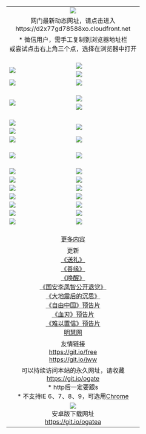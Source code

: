 ﻿<table>
  <tr></tr>
  <tr><td colspan=2 align=center><img src="https://cloud.githubusercontent.com/assets/11880933/13434984/f430fae2-e012-11e5-814f-c2df1e82b247.jpg" /></td></tr>
  <tr><td colspan=2 align=center>网门最新动态网址，请点击进入
<br>https://d2x77gd78588xo.cloudfront.net
    </td>
  </tr>
  <tr>
    <td colspan=2 align=center>* 微信用户，需手工复制到浏览器地址栏<br>或尝试点击右上角三个点，选择在浏览器中打开
    <!--br>* IE6打开动态网址须在选项中勾选TLS 1.0--></td>
  </tr>
  <tr height="20">
  <tr>
    <td rowspan=2><a href="https://d2x77gd78588xo.cloudfront.net/ogUP.aspx?name=11DKC.mp4&list=11DKC" target="_blank"><img src="https://d2x77gd78588xo.cloudfront.net/Up/11DKC1.jpg" /></a></td> 
    <td><div><a href="https://d2x77gd78588xo.cloudfront.net/ogUP.aspx?name=LRWS.mp4&list=LRWS" target="_blank"><img src="https://d2x77gd78588xo.cloudfront.net/Up/LRWS.jpg" /></a></td>
   </tr>
  <tr>
    <td><a href="https://d2x77gd78588xo.cloudfront.net/ogNiceVedio.aspx" target="_blank"><img src="https://d2x77gd78588xo.cloudfront.net/Up/11TGKDY.jpg" /></a></td>
  </tr>
  <tr>
    <td><a href="https://d2x77gd78588xo.cloudfront.net/ogUP.aspx?name=_EA/%CA%AE%C4%EA.mp4&count=http://odisk.org/Up/_EA/%CA%AE%C4%EA.mp4;http://odisk.org/Up/_EE/%CC%CE%B8%E7%D9%A9%B5%E7%D3%B0%A3%BA%CA%AE%C4%EA.mp4|2|%CA%AE%C4%EA|%D5%FD%C6%AC;%CC%CE%B8%E7%D9%A9%B5%E7%D3%B0" target="_blank"><img src="https://d2x77gd78588xo.cloudfront.net/Up/_EA/%E5%8D%81%E5%B9%B4_135.jpg" /></a></td>
    <td><a href="https://d2x77gd78588xo.cloudfront.net/ogUP.aspx?name=_EC%C9%FA%CB%C0%D3%EB%C2%D6%BB%D8.mp4&count=http://v.ifeng.com/documentary/discovery/201501/039bdca9-5c34-4796-b332-43b8f831efce.shtml;http://v.ifeng.com/documentary/society/201501/030cc825-2840-4536-a0b8-416c88375055.shtml;http://v.ifeng.com/documentary/society/201501/03a412f8-32ec-4e18-81ba-98acf64ec1ca.shtml;http://v.ifeng.com/documentary/society/201501/03c58012-8e01-456a-9097-615b3b24a709.shtml|4|%C9%FA%CB%C0%D3%EB%C2%D6%BB%D8" target="_blank"><img src="https://d2x77gd78588xo.cloudfront.net/Up/_EC/%E7%94%9F%E6%AD%BB%E4%B8%8E%E8%BD%AE%E5%9B%9E_135.jpg" /></a></td>
  </tr>
  <tr height="20">
  <tr>
    <td rowspan=2><a href="https://d2x77gd78588xo.cloudfront.net/ogUP.aspx?name=4EE/DJ.mp4&list=4EEDJ" target="_blank"><img src="https://d2x77gd78588xo.cloudfront.net/Up/4EE/DJ140.jpg"/></a></td>
    <td><a href="https://d2x77gd78588xo.cloudfront.net/ogUP.aspx?name=4EE/ZG.mp4&list=4EEZG" target="_blank"><img src="https://d2x77gd78588xo.cloudfront.net/Up/4EE/ZG0.jpg"/></a></td>
    <!--td><a href="https://d2x77gd78588xo.cloudfront.net/ogUP.aspx?name=4EE/QQ.mp4&list=4EEQQ" target="_blank"><img src="https://d2x77gd78588xo.cloudfront.net/Up/4EE/QQ0.jpg"/></a></td>
    <td><a href="https://d2x77gd78588xo.cloudfront.net/ogUP.aspx?name=4EE/HQ.mp4&list=4EEHQ" target="_blank"><img src="https://d2x77gd78588xo.cloudfront.net/Up/4EE/HQ0.jpg"/></a></td-->
  </tr>
  <tr>
    <td><a href="https://d2x77gd78588xo.cloudfront.net/onCO.aspx?list=XWPL&mode=m" target="_blank"><img src="https://d2x77gd78588xo.cloudfront.net/Up/0WZTT.jpg" /></a></td> 
  </tr>
  <tr height="20">
  <tr>
    <td><a href="https://d2x77gd78588xo.cloudfront.net/ogUP.aspx?name=JQR.mp4&count=2" target="_blank"><img src="https://d2x77gd78588xo.cloudfront.net/Up/JQR.jpg" /></a></td>   
    <td rowspan=2><a href="https://d2x77gd78588xo.cloudfront.net/ogUP.aspx?name=JP.mp4&count=9" target="_blank"><img src="https://d2x77gd78588xo.cloudfront.net/Up/JP.jpg" /></td>
  </tr>
  <tr>
    <td><a href="https://d2x77gd78588xo.cloudfront.net/ogUP.aspx?name=WH.mp4" target="_blank"><img src="https://d2x77gd78588xo.cloudfront.net/Up/WH.jpg" /></a></td>
  </tr>
  <tr>
    <td><a href="https://d2x77gd78588xo.cloudfront.net/ogUP.aspx?name=SSZJ.mp4&list=SSZJ" target="_blank"><img src="https://d2x77gd78588xo.cloudfront.net/Up/SSZJ.jpg" /></a></td>
    <td><a href="https://d2x77gd78588xo.cloudfront.net/ogUP.aspx?name=WLSH.mp4&count=2" target="_blank"><img src="https://d2x77gd78588xo.cloudfront.net/Up/WLSH.jpg" /></a</td>
  </tr>
  <tr height="20">
  <tr>
    <td><a href="https://d2x77gd78588xo.cloudfront.net/ogUP.aspx?name=ZY.mp4&count=2015|16" target="_blank"><img src="https://d2x77gd78588xo.cloudfront.net/Up/ZY.jpg" /></a</td>
    <td><a href="https://d2x77gd78588xo.cloudfront.net/ogUP.aspx?name=XTFY.mp4&count=B|2,A|24" target="_blank"><img src="https://d2x77gd78588xo.cloudfront.net/Up/XTFY.jpg" /></a></td>
  </tr>
  <tr height="20">
  </tr>
  <!--tr>
    <td><a href="https://d2x77gd78588xo.cloudfront.net/ogUP.aspx?name=4EE/GX.mp4&list=4EEGX" target="_blank"><img src="https://d2x77gd78588xo.cloudfront.net/Up/4EE/GX0.jpg"/></a></td>
    <td><a href="https://d2x77gd78588xo.cloudfront.net/ogUP.aspx?name=4EE/HD.mp4&list=4EEHD" target="_blank"><img src="https://d2x77gd78588xo.cloudfront.net/Up/4EE/HD0.jpg"/></a></td>
  </tr>
  <tr>
    <td><a href="https://d2x77gd78588xo.cloudfront.net/ogUP.aspx?name=4EE/TX.mp4&list=4EETX" target="_blank"><img src="https://d2x77gd78588xo.cloudfront.net/Up/4EE/TX0.jpg"/></a></td>
    <td><a href="https://d2x77gd78588xo.cloudfront.net/ogUP.aspx?name=4EE/WZ.mp4&list=4EEWZ" target="_blank"><img src="https://d2x77gd78588xo.cloudfront.net/Up/4EE/WZ0.jpg"/></a></td>
  </tr-->
  <tr>
    <td><a href="https://d2x77gd78588xo.cloudfront.net/onUP.aspx?name=https://d1ni6yqhqrtjo7.cloudfront.net/" target="_blank"><img src="https://d2x77gd78588xo.cloudfront.net/Up/0DTW.jpg"/></a></td>
    <td><a href="https://d2x77gd78588xo.cloudfront.net/onUP.aspx?name=https://d240ns8up8earz.cloudfront.net/acenter/" target="_blank"><img src="https://d2x77gd78588xo.cloudfront.net/Up/0TDW.jpg" /></a></td>
  </tr>
  <tr>
    <td><a href="https://d2x77gd78588xo.cloudfront.net/onUP.aspx?name=https://d4508d6vomz2p.cloudfront.net/gb/nsc413.htm" target="_blank"><img src="https://d2x77gd78588xo.cloudfront.net/Up/0DJY.jpg" /></a></td>
    <td><a href="https://d2x77gd78588xo.cloudfront.net/onUP.aspx?name=https://d4apjbhkuxer1.cloudfront.net/xtr/gb/prog204.html" target="_blank"><img src="https://d2x77gd78588xo.cloudfront.net/Up/0XTR.jpg" /></a></td>
  </tr>
  <tr>
    <td><a href="https://d2x77gd78588xo.cloudfront.net/onUP.aspx?name=https://d3aj00iefsmfgc.cloudfront.net/" target="_blank"><img src="https://d2x77gd78588xo.cloudfront.net/Up/0MHW.jpg" /></a></td>
    <td><a href="https://d2x77gd78588xo.cloudfront.net/onUP.aspx?name=https://d20wz7qt14x5d2.cloudfront.net/" target="_blank"><img src="https://d2x77gd78588xo.cloudfront.net/Up/0ZJW.jpg" /></a></td>
  </tr>
  <tr>
    <td><a href="https://d2x77gd78588xo.cloudfront.net/ogUP.aspx?name=0FG.zip" target="_blank"><img src="https://d2x77gd78588xo.cloudfront.net/Up/0FG.jpg" /></a></td>
    <td><a href="https://d2x77gd78588xo.cloudfront.net/ogUP.aspx?name=0FGA.apk" target="_blank"><img src="https://d2x77gd78588xo.cloudfront.net/Up/0FGA.jpg" /></a></td>
  </tr>
  <tr>
    <td><a href="https://d2x77gd78588xo.cloudfront.net/ogUP.aspx?name=0U.zip" target="_blank"><img src="https://d2x77gd78588xo.cloudfront.net/Up/0U.jpg" /></a></td>
    <td><a href="https://d2x77gd78588xo.cloudfront.net/ogUP.aspx?name=0UA.apk" target="_blank"><img src="https://d2x77gd78588xo.cloudfront.net/Up/0UA.jpg" /></a></td>
  </tr>
  <tr>
    <td><a href="https://d2x77gd78588xo.cloudfront.net/ogUP.aspx?name=0iPPOTV.zip" target="_blank"><img src="https://d2x77gd78588xo.cloudfront.net/Up/0iPPOTV.jpg" /></a></td>
    <td><a href="https://d2x77gd78588xo.cloudfront.net/ogUP.aspx?name=0iNTD.apk" target="_blank"><img src="https://d2x77gd78588xo.cloudfront.net/Up/0iNTD.jpg" /></a></td>
  </tr>
  <!--tr>
    <td><a href="https://d2x77gd78588xo.cloudfront.net/ogNice.aspx" target="_blank"><img src="https://d2x77gd78588xo.cloudfront.net/Up/0WCYY.jpg" /></a></td>
    <td><a href="https://d2x77gd78588xo.cloudfront.net/onCO.aspx?list=XWPL&mode=m" target="_blank"><img src="https://d2x77gd78588xo.cloudfront.net/Up/0WZTT.jpg" /></a></td> 
  </tr-->
  <tr>
    <td><a href="https://d2x77gd78588xo.cloudfront.net/ogDY.aspx" target="_blank"><img src="https://d2x77gd78588xo.cloudfront.net/Up/0FK.jpg" /></a></td>
    <td><a href="https://d2x77gd78588xo.cloudfront.net/ogST.aspx" target="_blank"><img src="https://d2x77gd78588xo.cloudfront.net/Up/0ST.jpg" /></a></td> 
  </tr>
  <tr height="20">
  <tr>
    <td colspan=2 align=center><a href="https://d2x77gd78588xo.cloudfront.net/ogNice.aspx">更多内容</a>
    </td>
  </tr>
  <tr>
    <td colspan=2 align=center>更新<br>
      <a href="https://d2x77gd78588xo.cloudfront.net/ogUP.aspx?name=4ESL.mp4" target="_blank">《送礼》</a><br>
      <a href="https://d2x77gd78588xo.cloudfront.net/ogUP.aspx?name=4ESY.mp4" target="_blank">《善缘》</a><br>
      <a href="https://d2x77gd78588xo.cloudfront.net/ogUP.aspx?name=4EHX.mp4" target="_blank">《唤醒》</a><br>
      <a href="https://d2x77gd78588xo.cloudfront.net/ogUP.aspx?name=4LFZ.mp4" target="_blank">《国安李凤智公开退党》</a><br>
      <a href="https://d2x77gd78588xo.cloudfront.net/ogUP.aspx?name=4DDZHDCS.mp4" target="_blank">《大地震后的沉思》</a><br>
      <a href="https://d2x77gd78588xo.cloudfront.net/ogUP.aspx?name=11ZYZG0.mp4" target="_blank">《自由中国》预告片</a><br>
      <a href="https://d2x77gd78588xo.cloudfront.net/ogUP.aspx?name=11XR.mp4" target="_blank">《血刃》预告片</a><br>
      <a href="https://d2x77gd78588xo.cloudfront.net/ogUP.aspx?name=11NYZX.mp4&count=2" target="_blank">《难以置信》预告片</a><br>
      <a href="https://d2x77gd78588xo.cloudfront.net/onUP.aspx?name=https://www.minghui.org/" target="_blank">明慧网</a>
    </td>
  </tr>
  <tr>
    <td colspan=2 align=center>友情链接<br>
      <a href="https://git.io/free" target="_blank">https://git.io/free</a><br>
      <a href="https://git.io/jww" target="_blank">https://git.io/jww</a>
    </td>
  </tr>
  <tr>
    <td colspan=2 align=center>可以持续访问本站的永久网址，请收藏<br/><a href="https://git.io/ogate" target="_blank">https://git.io/ogate</a><br/>* http后一定要跟s<br/>* 不支持IE 6、7、8、9，可选用<a href="https://d2x77gd78588xo.cloudfront.net/ogUP.aspx?name=0ChromePortable.zip">Chrome</a></td>
  </tr>
  <tr>
    <td colspan=2 align=center><a href="https://d2x77gd78588xo.cloudfront.net/ogUP.aspx?name=0oGate.apk" target="_blank"><img src="https://cloud.githubusercontent.com/assets/11880933/13720399/75e143ee-e842-11e5-9f0a-1421f423c80f.jpg" /></a><br>安卓版下载网址<br><a href="https://git.io/ogatea">https://git.io/ogatea</a></td>
  </tr>
  <!--tr>
    <td colspan=2 align=center>可能失效的动态网址
    </td>
  </tr-->
</table>
